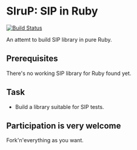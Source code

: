 # SIruP: SIP in Ruby

[![Build Status](https://secure.travis-ci.org/argent-smith/sirup.png)](http://travis-ci.org/argent-smith/sirup)

An attemt to build SIP library in pure Ruby.

## Prerequisites

There's no working SIP library for Ruby found yet.

## Task

 + Build a library suitable for SIP tests.

## Participation is very welcome

Fork'n'everything as you want.


